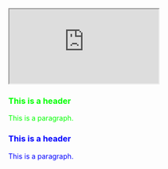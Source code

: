<iframe src="https://husthed.github.io/OS/CentOS"></iframe>

<div style="color:#00FF00">
  <h3>This is a header</h3>
  <p>This is a paragraph.</p>
</div>

<div style="color:#0000FF">
  <h3>This is a header</h3>
  <p>This is a paragraph.</p>
</div>


